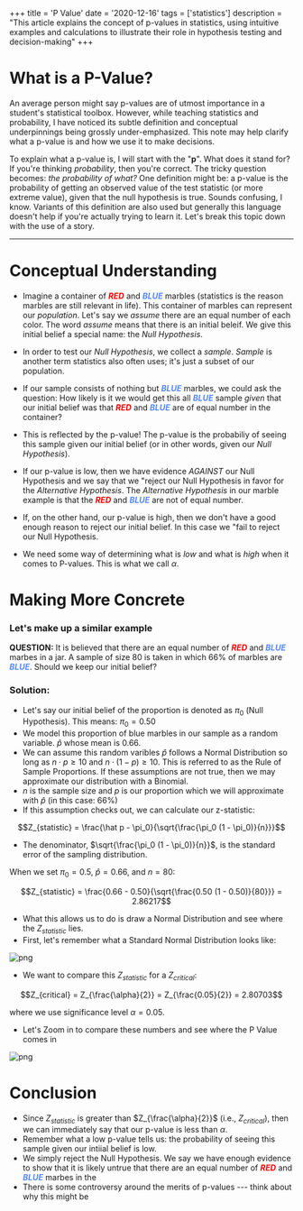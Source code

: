 +++
title = 'P Value'
date = '2020-12-16'
tags = ['statistics']
description = "This article explains the concept of p-values in statistics, using intuitive examples and calculations to illustrate their role in hypothesis testing and decision-making"
+++

# What is a P-Value?

An average person might say p-values are of utmost importance in a student's statistical toolbox. However, while teaching statistics and probability, I have noticed its subtle definition and conceptual underpinnings being grossly under-emphasized. This note may help clarify what a p-value is and how we use it to make decisions.

To explain what a p-value is, I will start with the "**p**". What does it stand for? If you're thinking *probability*, then you're correct. The tricky question becomes: *the probability of what?* One definition might be: a p-value is the probability of getting an observed value of the test statistic (or more extreme value), given that the null hypothesis is true. Sounds confusing, I know. Variants of this definition are also used but generally this language doesn't help if you're actually trying to learn it. Let's break this topic down with the use of a story.

---

# Conceptual Understanding

* Imagine a container of **<span style="color:red"> *RED*</span>** and **<span style="color:#5588ff"> *BLUE*</span>** marbles (statistics is the reason marbles are still relevant in life). This container of marbles can represent our *population*. Let's say we *assume* there are an equal number of each color. The word *assume* means that there is an initial beleif. We give this initial belief a special name: the *Null Hypothesis*.

* In order to test our *Null Hypothesis*, we collect a *sample*. *Sample* is another term statistics also often uses; it's just a subset of our population.

* If our sample consists of nothing but **<span style="color:#5588ff"> *BLUE*</span>** marbles, we could ask the question: How likely is it we would get this all **<span style="color:#5588ff"> *BLUE*</span>** sample *given* that our initial belief was that **<span style="color:red"> *RED*</span>** and **<span style="color:#5588ff"> *BLUE*</span>** are of equal number in the container?
* This is reflected by the p-value! The p-value is the probabiliy of seeing this sample given our initial belief (or in other words, given our *Null Hypothesis*).
* If our p-value is low, then we have evidence *AGAINST* our Null Hypothesis and we say that we "reject our Null Hypothesis in favor for the *Alternative Hypothesis*. The *Alternative Hypothesis* in our marble example is that the **<span style="color:red"> *RED*</span>** and **<span style="color:#5588ff"> *BLUE*</span>** are not of equal number.
* If, on the other hand, our p-value is high, then we don't have a good enough reason to reject our initial belief. In this case we "fail to reject our Null Hypothesis.
* We need some way of determining what is *low* and what is *high* when it comes to P-values. This is what we call $\alpha$.

# Making More Concrete

### Let's make up a similar example

**QUESTION:** It is believed that there are an equal number of **<span style="color:red"> *RED*</span>** and **<span style="color:#5588ff"> *BLUE*</span>** marbes in a jar. A sample of size 80 is taken in which 66\% of marbles are **<span style="color:#5588ff"> *BLUE*</span>**. Should we keep our initial belief?

### Solution:

* Let's say our initial belief of the proportion is denoted as $\pi_0$ (Null Hypothesis). This means: $\pi_0 = 0.50$
* We model this proportion of blue marbles in our sample as a random variable. $\hat p$ whose mean is $0.66$.
* We can assume this random varibles $\hat p$ follows a Normal Distribution so long as $n \cdot p \ge 10$ and $n \cdot (1-p) \ge 10$. This is referred to as the Rule of Sample Proportions. If these assumptions are not true, then we may approximate our distribution with a Binomial.
* $n$ is the sample size and $p$ is our proportion which we will approximate with $\hat p$ (in this case: 66\%)
* If this assumption checks out, we can calculate our z-statistic:

$$Z_{statistic} = \frac{\hat p - \pi_0}{\sqrt{\frac{\pi_0 (1 - \pi_0)}{n}}}$$

* The denominator, $\sqrt{\frac{\pi_0 (1 - \pi_0)}{n}}$, is the standard error of the sampling distribution.

When we set $\pi_0 = 0.5$, $\hat p = 0.66$, and $n = 80$:

$$Z_{statistic} = \frac{0.66 - 0.50}{\sqrt{\frac{0.50 (1 - 0.50)}{80}}} = 2.86217$$

* What this allows us to do is draw a Normal Distribution and see where the $Z_{statistic}$ lies.
* First, let's remember what a Standard Normal Distribution looks like:

![png](/images/p-value/standard-normal.png)

* We want to compare this $Z_{statistic}$ for a $Z_{critical}$:

$$Z_{critical} = Z_{\frac{\alpha}{2}} = Z_{\frac{0.05}{2}} = 2.80703$$

where we use significance level $\alpha = 0.05$.

* Let's Zoom in to compare these numbers and see where the P Value comes in

![png](/images/p-value/right-side.png)

# Conclusion

* Since $Z_{statistic}$ is greater than $Z_{\frac{\alpha}{2}}$ (i.e., $Z_{critical}$), then we can immediately say that our p-value is less than $\alpha$.
* Remember what a low p-value tells us: the probability of seeing this sample given our intiial belief is low.
* We simply reject the Null Hypothesis. We say we have enough evidence to show that it is likely untrue that there are an equal number of **<span style="color:red"> *RED*</span>** and **<span style="color:#5588ff"> *BLUE*</span>** marbes in the 
* There is some controversy around the merits of p-values --- think about why this might be
